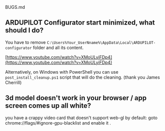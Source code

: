 BUGS.md

## ARDUPILOT Configurator start minimized, what should I do?

You have to remove `C:\Users%Your_UserNname%\AppData\Local\ARDUPILOT-configurator` folder and all its content.

[https://www.youtube.com/watch?v=XMoULyiFDp4](https://www.youtube.com/watch?v=XMoULyiFDp4)

Alternatively, on Windows with PowerShell you can use `post_install_cleanup.ps1` script that will do the cleaning. (thank you James Cherrill)

## 3d model doesn't work in your browser / app screen comes up all white?

you have a crappy video card that doesn't support web-gl by default:
goto chrome://flags/#ignore-gpu-blacklist
and enable it .


